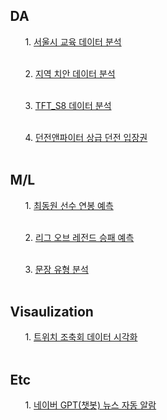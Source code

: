 

<ul>

<ul><h2> DA </h2>
<ul>1. <a href = "서울시_교육_데이터분석/"> 서울시 교육 데이터 분석 </a></ul></br>
<ul>2. <a href = "2023_지역_치안_데이터_분석/">  지역 치안 데이터 분석 </a></ul></br>
<ul>3. <a href = "TFT/">  TFT_S8 데이터 분석 </a></ul></br>
<ul>4. <a href = "던전앤파이터/"> 던전앤파이터 상급 던전 입장권  </a></ul></br>



</ul>

<ul><h2> M/L </h2>
<ul>1. <a href = "최동원_연봉_예측/"> 최동원 선수 연봉 예측 </a></ul></br>
<ul>2. <a href = "리그오브레전드_승부_예측/">  리그 오브 레전드 승패 예측 </a></ul></br>
<ul>3. <a href = "문장_유형_분류_예측/">  문장 유형 분석 </a></ul></br>

</ul>


<ul><h2>Visaulization</h2>
<ul>1. <a href = "트위치_조축회_데이터_시각화/">  트위치 조축회 데이터 시각화 </a></ul></br>

</ul>

<ul><h2>Etc</h2>
<ul>1. <a href = "AutoNewsPush/">  네이버 GPT(챗봇) 뉴스 자동 알람 </a></ul></br>

</ul>
